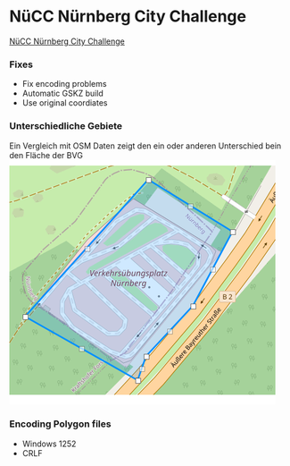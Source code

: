 # NüCC Nürnberg City Challenge

[NüCC Nürnberg City Challenge](https://coord.info/GC5PK8F)
### Fixes
* Fix encoding problems
* Automatic GSKZ build
* Use original coordiates

### Unterschiedliche Gebiete
Ein Vergleich mit OSM Daten zeigt den ein oder anderen Unterschied bein den Fläche der BVG
![](./images/polygon_2b.png)

### Encoding Polygon files
* Windows 1252
* CRLF
